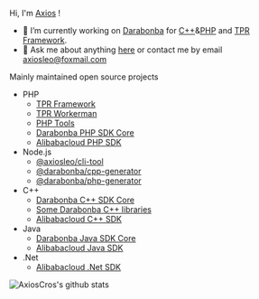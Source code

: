 <!--
**AxiosCros/AxiosCros** is a ✨ _special_ ✨ repository because its `README.md` (this file) appears on your GitHub profile.

Here are some ideas to get you started:

- 🔭 I’m currently working on ...
- 🌱 I’m currently learning ...
- 👯 I’m looking to collaborate on ...
- 🤔 I’m looking for help with ...
- 💬 Ask me about ...
- 📫 How to reach me: ...
- 😄 Pronouns: ...
- ⚡ Fun fact: ...
-->

Hi, I'm [Axios](https://hanxv.cn) !

- 🔭 I’m currently working on [Darabonba](https://github.com/aliyun/darabonba) for [C++](https://github.com/aliyun/darabonba-cpp-generator)&[PHP](https://github.com/aliyun/darabonba-php-generator) and [TPR Framework](https://github.com/AxiosCros/tpr).
- 💬 Ask me about anything [here](https://github.com/AxiosCros/AxiosCros/issues) or contact me by email axiosleo@foxmail.com

Mainly maintained open source projects

- PHP
  - [TPR Framework](https://github.com/AxiosCros/tpr/wiki)
  - [TPR Workerman](https://github.com/AxiosCros/tpr-workerman)
  - [PHP Tools](https://github.com/AxiosCros/php-tools)
  - [Darabonba PHP SDK Core](https://github.com/aliyun/tea-php)
  - [Alibabacloud PHP SDK](https://github.com/aliyun/openapi-sdk-php-client)
- Node.js
  - [@axiosleo/cli-tool](https://github.com/AxiosCros/node-cli)
  - [@darabonba/cpp-generator](https://github.com/aliyun/darabonba-cpp-generator)
  - [@darabonba/php-generator](https://github.com/aliyun/darabonba-php-generator)
- C++
  - [Darabonba C++ SDK Core](https://github.com/aliyun/tea-cpp)
  - [Some Darabonba C++ libraries](https://github.com/alibabacloud-sdk-cpp)
  - [Alibabacloud C++ SDK](https://github.com/aliyun/aliyun-openapi-cpp-sdk)
- Java
  - [Darabonba Java SDK Core](https://github.com/aliyun/tea-java)
  - [Alibabacloud Java SDK](https://github.com/aliyun/aliyun-openapi-java-sdk)
- .Net
  - [Alibabacloud .Net SDK](https://github.com/aliyun/aliyun-openapi-net-sdk)

<img align="center" src="https://github-readme-stats.vercel.app/api?username=AxiosCros&show_icons=true&hide=issues" alt="AxiosCros's github stats" />
